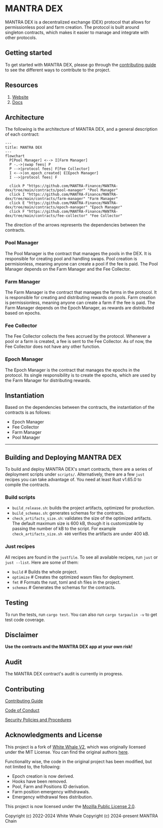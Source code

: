 # MANTRA DEX

MANTRA DEX is a decentralized exchange (DEX) protocol that allows for permissionless pool and farm creation. The protocol
is built around singleton contracts, which makes it easier to manage and integrate with other protocols.

## Getting started

To get started with MANTRA DEX, please go through the [contributing guide](./docs/CONTRIBUTING.md) to see the
different ways to contribute to the project.

## Resources

1. [Website](https://mantra.zone/)
2. [Docs](https://docs.mantrachain.io/mantra-smart-contracts/mantra_dex)

## Architecture

The following is the architecture of MANTRA DEX, and a general description of each contract:

```mermaid
---
title: MANTRA DEX
---
flowchart
  P[Pool Manager] <--> I[Farm Manager]
  P -.->|swap fees| P
  P -->|protocol fees| F[Fee Collector]
  I <-->|on_epoch_created| E[Epoch Manager]
  I -->|protocol fees| F

  click P "https://github.com/MANTRA-Finance/MANTRA-dex/tree/main/contracts/pool-manager" "Pool Manager"
  click I "https://github.com/MANTRA-Finance/MANTRA-dex/tree/main/contracts/farm-manager" "Farm Manager"
  click E "https://github.com/MANTRA-Finance/MANTRA-dex/tree/main/contracts/epoch-manager" "Epoch Manager"
  click F "https://github.com/MANTRA-Finance/MANTRA-dex/tree/main/contracts/fee-collector" "Fee Collector"
```

The direction of the arrows represents the dependencies between the contracts.

### Pool Manager

The Pool Manager is the contract that manages the pools in the DEX. It is responsible for creating pool and handling
swaps. Pool creation is permisionless, meaning anyone can create a pool if the fee is paid. The Pool Manager depends on
the Farm Manager and the Fee Collector.

### Farm Manager

The Farm Manager is the contract that manages the farms in the protocol. It is responsible for creating and
distributing rewards on pools. Farm creation is permissionless, meaning anyone can create a farm if the fee is paid.
The Farm Manager depends on the Epoch Manager, as rewards are distributed based on epochs.

### Fee Collector

The Fee Collector collects the fees accrued by the protocol. Whenever a pool or a farm is created, a fee is sent
to the Fee Collector. As of now, the Fee Collector does not have any other function.

### Epoch Manager

The Epoch Manager is the contract that manages the epochs in the protocol. Its single responsibility is to create the epochs,
which are used by the Farm Manager for distributing rewards.

## Instantiation

Based on the dependencies between the contracts, the instantiation of the contracts is as follows:

- Epoch Manager
- Fee Collector
- Farm Manager
- Pool Manager

---

## Building and Deploying MANTRA DEX

To build and deploy MANTRA DEX's smart contracts, there are a series of deployment scripts under `scripts/`. Alternatively,
there are a few `just` recipes you can take advantage of. You need at least Rust v1.65.0 to compile the contracts.

### Build scripts

- `build_release.sh`: builds the project artifacts, optimized for production.
- `build_schemas.sh`: generates schemas for the contracts.
- `check_artifacts_size.sh`: validates the size of the optimized artifacts. The default maximum size is 600 kB, though
  it is customizable by passing the number of kB to the script. For example `check_artifacts_size.sh 400` verifies the
  artifacts are under 400 kB.

### Just recipes

All recipes are found in the `justfile`. To see all available recipes, run `just` or `just --list`. Here are some of them:

- `build` # Builds the whole project.
- `optimize` # Creates the optimized wasm files for deployment.
- `fmt` # Formats the rust, toml and sh files in the project.
- `schemas` # Generates the schemas for the contracts.

## Testing

To run the tests, run `cargo test`. You can also run `cargo tarpaulin -v` to get test code coverage.

## Disclaimer

**Use the contracts and the MANTRA DEX app at your own risk!**

## Audit

The MANTRA DEX contract's audit is currently in progress.

## Contributing

[Contributing Guide](./docs/CONTRIBUTING.md)

[Code of Conduct](./docs/CODE_OF_CONDUCT.md)

[Security Policies and Procedures](./docs/SECURITY.md)

## Acknowledgments and License

This project is a fork of [White Whale V2](https://github.com/White-Whale-Defi-Platform/white-whale-core), which was
originally licensed under the MIT License. You can find the original authors [here](https://github.com/White-Whale-Defi-Platform/white-whale-core/graphs/contributors).

Functionality wise, the code in the original project has been modified, but not limited to, the following:

- Epoch creation is now derived.
- Hooks have been removed.
- Pool, Farm and Positions ID derivation.
- Farm position emergency withdrawals.
- Emergency withdrawal fees distribution.

This project is now licensed under the [Mozilla Public License 2.0](./LICENSE).

Copyright (c) 2022-2024 White Whale
Copyright (c) 2024-present MANTRA Chain
